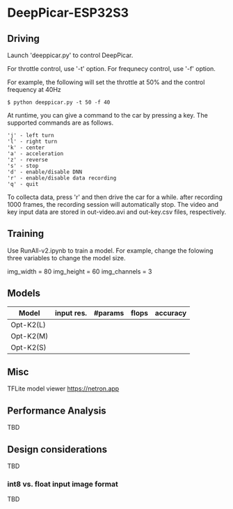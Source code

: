 # DeepPicar-ESP32S3

## Driving
Launch 'deeppicar.py' to control DeepPicar. 

For throttle control, use '-t' option. 
For frequnecy control, use '-f' option. 

For example, the following will set the throttle at 50% and the control frequency at 40Hz

    $ python deeppicar.py -t 50 -f 40

At runtime, you can give a command to the car by pressing a key. The supported commands are as follows. 

    'j' - left turn
    'l' - right turn 
    'k' - center
    'a' - acceleration 
    'z' - reverse
    's' - stop 
    'd' - enable/disable DNN
    'r' - enable/disable data recording
    'q' - quit

To collecta data, press 'r' and then drive the car for a while. after recording 1000 frames, the recording session will automatically stop. The video and key input data are stored in out-video.avi and out-key.csv files, respectively. 

## Training

Use RunAll-v2.ipynb to train a model. For example, change the folowing three variables to change 
the model size. 

img_width = 80
img_height = 60
img_channels = 3

## Models

| Model	  |  input res.   | #params      |  flops       |  accuracy  |
|---------|---------------|--------------|--------------|------------|
|Opt-K2(L)|	              |              |              |            |
|Opt-K2(M)|               |              |              |            |
|Opt-K2(S)|               |              |              |            |

## Misc
TFLite model viewer
https://netron.app

## Performance Analysis
TBD

## Design considerations
TBD

### int8 vs. float input image format
TBD